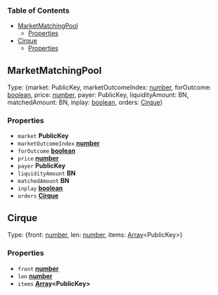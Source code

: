 <!-- Generated by documentation.js. Update this documentation by updating the source code. -->

### Table of Contents

*   [MarketMatchingPool][1]
    *   [Properties][2]
*   [Cirque][3]
    *   [Properties][4]

## MarketMatchingPool

Type: {market: PublicKey, marketOutcomeIndex: [number][5], forOutcome: [boolean][6], price: [number][5], payer: PublicKey, liquidityAmount: BN, matchedAmount: BN, inplay: [boolean][6], orders: [Cirque][3]}

### Properties

*   `market` **PublicKey**&#x20;
*   `marketOutcomeIndex` **[number][5]**&#x20;
*   `forOutcome` **[boolean][6]**&#x20;
*   `price` **[number][5]**&#x20;
*   `payer` **PublicKey**&#x20;
*   `liquidityAmount` **BN**&#x20;
*   `matchedAmount` **BN**&#x20;
*   `inplay` **[boolean][6]**&#x20;
*   `orders` **[Cirque][3]**&#x20;

## Cirque

Type: {front: [number][5], len: [number][5], items: [Array][7]\<PublicKey>}

### Properties

*   `front` **[number][5]**&#x20;
*   `len` **[number][5]**&#x20;
*   `items` **[Array][7]\<PublicKey>**&#x20;

[1]: #marketmatchingpool

[2]: #properties

[3]: #cirque

[4]: #properties-1

[5]: https://developer.mozilla.org/docs/Web/JavaScript/Reference/Global_Objects/Number

[6]: https://developer.mozilla.org/docs/Web/JavaScript/Reference/Global_Objects/Boolean

[7]: https://developer.mozilla.org/docs/Web/JavaScript/Reference/Global_Objects/Array
